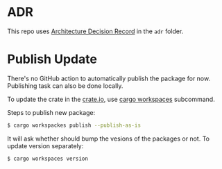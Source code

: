# ADR

This repo uses [Architecture Decision Record](https://github.com/joelparkerhenderson/architecture-decision-record) in the `adr` folder.

# Publish Update

There's no GitHub action to automatically publish the package for now. Publishing task can also be done locally.

To update the crate in the [crate.io](https://crate.io), use [cargo workspaces](https://github.com/pksunkara/cargo-workspaces) subcommand.

Steps to publish new package:

```bash
$ cargo workspackes publish --publish-as-is
```

It will ask whether should bump the vesions of the packages or not. To update version separately:
```bash
$ cargo workspaces version
```